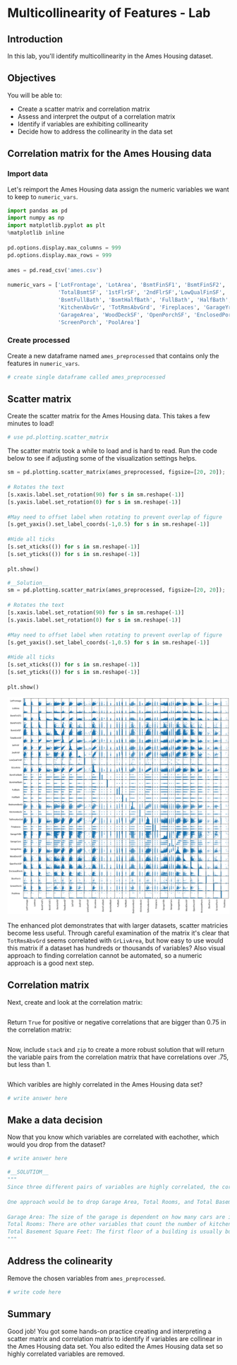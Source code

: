 # Multicollinearity of Features - Lab

## Introduction

In this lab, you'll identify multicollinearity in the Ames Housing dataset.

## Objectives

You will be able to:

* Create a scatter matrix and correlation matrix
* Assess and interpret the output of a correlation matrix
* Identify if variables are exhibiting collinearity
* Decide how to address the collinearity in the data set

## Correlation matrix for the Ames Housing data

### Import data

Let's reimport the Ames Housing data assign the numeric variables we want to keep to `numeric_vars`.


```python
import pandas as pd
import numpy as np
import matplotlib.pyplot as plt
%matplotlib inline

pd.options.display.max_columns = 999
pd.options.display.max_rows = 999

ames = pd.read_csv('ames.csv')

numeric_vars = ['LotFrontage', 'LotArea', 'BsmtFinSF1', 'BsmtFinSF2', 'BsmtUnfSF',
                'TotalBsmtSF', '1stFlrSF', '2ndFlrSF','LowQualFinSF', 'GrLivArea',
                'BsmtFullBath', 'BsmtHalfBath', 'FullBath', 'HalfBath', 'BedroomAbvGr',
                'KitchenAbvGr', 'TotRmsAbvGrd', 'Fireplaces', 'GarageYrBlt', 'GarageCars',
                'GarageArea', 'WoodDeckSF', 'OpenPorchSF', 'EnclosedPorch', '3SsnPorch',
                'ScreenPorch', 'PoolArea']
```

### Create processed
Create a new dataframe named `ames_preprocessed` that contains only the features in `numeric_vars`.


```python
# create single dataframe called ames_preprocessed
```

## Scatter matrix
Create the scatter matrix for the Ames Housing data. This takes a few minutes to load!


```python
# use pd.plotting.scatter_matrix
```

The scatter matrix took a while to load and is hard to read. Run the code below to see if adjusting some of the visualization settings helps. 


```python
sm = pd.plotting.scatter_matrix(ames_preprocessed, figsize=[20, 20]);

# Rotates the text
[s.xaxis.label.set_rotation(90) for s in sm.reshape(-1)]
[s.yaxis.label.set_rotation(0) for s in sm.reshape(-1)]

#May need to offset label when rotating to prevent overlap of figure
[s.get_yaxis().set_label_coords(-1,0.5) for s in sm.reshape(-1)]

#Hide all ticks
[s.set_xticks(()) for s in sm.reshape(-1)]
[s.set_yticks(()) for s in sm.reshape(-1)]

plt.show()
```


```python
#__Solution__
sm = pd.plotting.scatter_matrix(ames_preprocessed, figsize=[20, 20]);

# Rotates the text
[s.xaxis.label.set_rotation(90) for s in sm.reshape(-1)]
[s.yaxis.label.set_rotation(0) for s in sm.reshape(-1)]

#May need to offset label when rotating to prevent overlap of figure
[s.get_yaxis().set_label_coords(-1,0.5) for s in sm.reshape(-1)]

#Hide all ticks
[s.set_xticks(()) for s in sm.reshape(-1)]
[s.set_yticks(()) for s in sm.reshape(-1)]

plt.show()
```


    
![png](index_files/index_13_0.png)
    


The enhanced plot demonstrates that with larger datasets, scatter matricies become less useful. Through careful examination of the matrix it's clear that `TotRmsAbvGrd` seems correlated with `GrLivArea`, but how easy to use would this matrix if a dataset has hundreds or thousands of variables? Also visual approach to finding correlation cannot be automated, so a numeric approach is a good next step.

## Correlation matrix

Next, create and look at the correlation matrix: 


```python

```

Return `True` for positive or negative correlations that are bigger than 0.75 in the correlation matrix: 


```python

```

Now, include `stack` and `zip` to create a more robust solution that will return the variable pairs from the correlation matrix that have correlations over .75, but less than 1. 


```python

```

Which varibles are highly correlated in the Ames Housing data set?


```python
# write answer here
```

## Make a data decision

Now that you know which variables are correlated with eachother, which would you drop from the dataset?


```python
# write answer here
```


```python
#__SOLUTIOM__
"""
Since three different pairs of variables are highly correlated, the correct approach would be to drop one variable from each pair.

One approach would be to drop Garage Area, Total Rooms, and Total Basement Square Feet.

Garage Area: The size of the garage is dependent on how many cars are in it. If you wanted to still keep the information captured by Garage Area, you could create a new variable "Average space per car" before dropping Garage Area.
Total Rooms: There are other variables that count the number of kitchens, bathrooms, bedrooms, etc. 
Total Basement Square Feet: The first floor of a building is usually built upon the foundation, which contains the basement. To keep the information that there *is* a basement, you could create a variable "HasBasement", when TotalBsmtSF >0, before deleting the original variable. 
"""

```

## Address the colinearity

Remove the chosen variables from `ames_preprocessed`.


```python
# write code here
```

## Summary
Good job! You got some hands-on practice creating and interpreting a scatter matrix and correlation matrix to identify if variables are collinear in the Ames Housing data set. You also edited the Ames Housing data set so highly correlated variables are removed.
